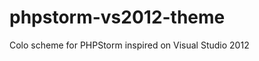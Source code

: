 phpstorm-vs2012-theme
=====================

Colo scheme for PHPStorm inspired on Visual Studio 2012 